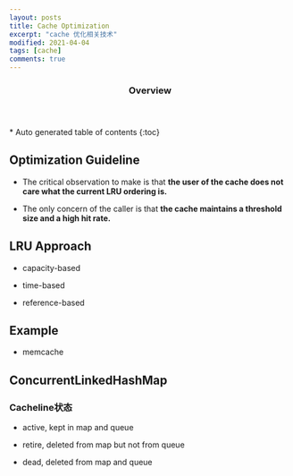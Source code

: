 ```yaml
---
layout: posts
title: Cache Optimization
excerpt: "cache 优化相关技术"
modified: 2021-04-04
tags: [cache]
comments: true
---
```


<section id="table-of-contents" class="toc">
  <header>
    <h3>Overview</h3>
  </header>
<div id="drawer" markdown="1">
*  Auto generated table of contents
{:toc}
</div>
</section><!-- /#table-of-contents -->

## Optimization Guideline

- The critical observation to make is that **the user of the cache does not care what the current LRU ordering is.**

- The only concern of the caller is that **the cache maintains a threshold size and a high hit rate.**

## LRU Approach

- capacity-based

- time-based

- reference-based

## Example

- memcache

## ConcurrentLinkedHashMap

### Cacheline状态

- active, kept in map and queue

- retire, deleted from map but not from queue

- dead, deleted from map and queue

